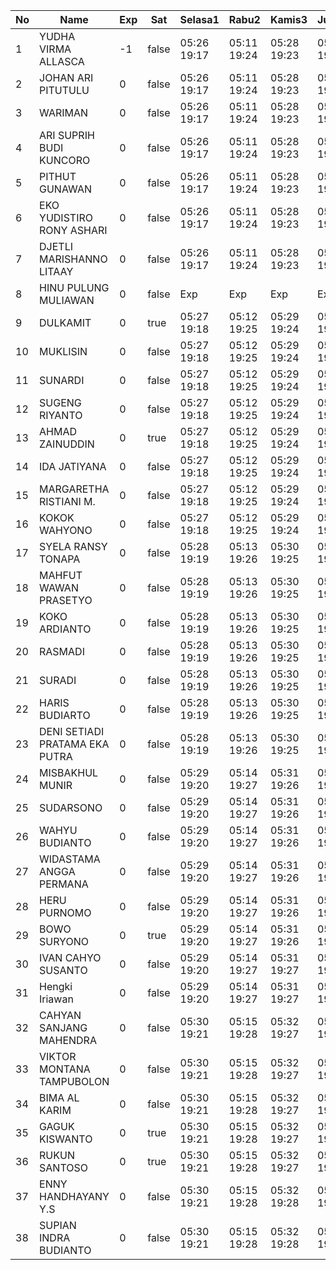 | No | Name | Exp | Sat | Selasa1 | Rabu2 | Kamis3 | Jumat4 | Sabtu5 | Senin7 | Selasa8 | Rabu9 | Kamis10 | Jumat11 | Sabtu12 | Senin14 | Selasa15 | Rabu16 | Kamis17 | Jumat18 | Sabtu19 | Senin21 | Selasa22 |
|-----|-----|-----|-----|-----|-----|-----|-----|-----|-----|-----|-----|-----|-----|-----|-----|-----|-----|-----|-----|-----|-----|-----|
| 1 | YUDHA VIRMA ALLASCA | -1 | false | 05:26 19:17 | 05:11 19:24 | 05:28 19:23 | 05:13 19:05 | -- | 05:03 19:16 | 05:18 19:29 | 05:24 19:10 | 05:00 19:15 | 05:04 19:28 | -- | 05:22 19:23 | 05:24 19:05 | 05:16 19:03 | 05:05 19:18 | 05:28 19:13 | -- | 05:27 19:02 | 05:12 19:26 |
| 2 | JOHAN ARI PITUTULU | 0 | false | 05:26 19:17 | 05:11 19:24 | 05:28 19:23 | 05:13 19:05 | -- | 05:03 19:16 | 05:18 19:29 | 05:24 19:10 | 05:00 19:15 | 05:04 19:28 | -- | 05:22 19:23 | 05:24 19:05 | 05:16 19:03 | 05:05 19:18 | 05:28 19:13 | -- | 05:27 19:02 | 05:12 19:26 |
| 3 | WARIMAN | 0 | false | 05:26 19:17 | 05:11 19:24 | 05:28 19:23 | 05:13 19:05 | -- | 05:03 19:16 | 05:18 19:29 | 05:24 19:10 | 05:00 19:15 | 05:04 19:28 | -- | 05:22 19:23 | 05:24 19:05 | 05:16 19:03 | 05:05 19:18 | 05:28 19:13 | -- | 05:27 19:02 | 05:12 19:26 |
| 4 | ARI SUPRIH BUDI KUNCORO | 0 | false | 05:26 19:17 | 05:11 19:24 | 05:28 19:23 | 05:13 19:05 | -- | 05:03 19:16 | 05:18 19:29 | 05:24 19:10 | 05:00 19:15 | 05:04 19:28 | -- | 05:22 19:23 | 05:24 19:05 | 05:16 19:03 | 05:05 19:18 | 05:28 19:13 | -- | 05:27 19:02 | 05:12 19:26 |
| 5 | PITHUT GUNAWAN | 0 | false | 05:26 19:17 | 05:11 19:24 | 05:28 19:23 | 05:13 19:05 | -- | 05:03 19:16 | 05:18 19:29 | 05:24 19:10 | 05:00 19:15 | 05:04 19:28 | -- | 05:22 19:23 | 05:24 19:05 | 05:16 19:03 | 05:05 19:18 | 05:28 19:13 | -- | 05:27 19:02 | 05:12 19:26 |
| 6 | EKO YUDISTIRO RONY ASHARI | 0 | false | 05:26 19:17 | 05:11 19:24 | 05:28 19:23 | 05:13 19:05 | -- | 05:03 19:16 | 05:18 19:29 | 05:24 19:10 | 05:00 19:15 | 05:04 19:29 | -- | 05:22 19:23 | 05:24 19:05 | 05:16 19:03 | 05:05 19:19 | 05:28 19:13 | -- | 05:27 19:02 | 05:12 19:27 |
| 7 | DJETLI MARISHANNO LITAAY | 0 | false | 05:26 19:17 | 05:11 19:24 | 05:28 19:23 | 05:13 19:05 | -- | 05:03 19:17 | 05:18 19:29 | 05:24 19:10 | 05:00 19:15 | 05:04 19:29 | -- | 05:22 19:24 | 05:24 19:05 | 05:16 19:03 | 05:05 19:19 | 05:28 19:13 | -- | 05:27 19:02 | 05:12 19:27 |
| 8 | HINU PULUNG MULIAWAN | 0 | false | Exp | Exp | Exp | Exp | Exp | Exp | Exp | Exp | Exp | Exp | Exp | Exp | Exp | Exp | Exp | Exp | Exp | Exp | Exp |
| 9 | DULKAMIT | 0 | true | 05:27 19:18 | 05:12 19:25 | 05:29 19:24 | 05:14 19:06 | 05:28 19:16 | 05:04 19:17 | 05:19 19:30 | 05:25 19:11 | 05:01 19:16 | 05:05 19:29 | 05:08 19:12 | 05:23 19:24 | 05:25 19:06 | 05:17 19:04 | 05:06 19:19 | 05:29 19:14 | 05:19 19:23 | 05:28 19:03 | 05:13 19:27 |
| 10 | MUKLISIN | 0 | false | 05:27 19:18 | 05:12 19:25 | 05:29 19:24 | 05:14 19:06 | -- | 05:04 19:17 | 05:19 19:30 | 05:25 19:11 | 05:01 19:16 | 05:05 19:29 | -- | 05:23 19:24 | 05:25 19:06 | 05:17 19:04 | 05:06 19:19 | 05:29 19:14 | -- | 05:28 19:03 | 05:13 19:27 |
| 11 | SUNARDI | 0 | false | 05:27 19:18 | 05:12 19:25 | 05:29 19:24 | 05:14 19:06 | -- | 05:04 19:17 | 05:19 19:30 | 05:25 19:11 | 05:01 19:16 | 05:05 19:29 | -- | 05:23 19:24 | 05:25 19:06 | 05:17 19:04 | 05:06 19:19 | 05:29 19:14 | -- | 05:28 19:03 | 05:13 19:27 |
| 12 | SUGENG RIYANTO | 0 | false | 05:27 19:18 | 05:12 19:25 | 05:29 19:24 | 05:14 19:06 | -- | 05:04 19:17 | 05:19 19:30 | 05:25 19:11 | 05:01 19:16 | 05:05 19:29 | -- | 05:23 19:24 | 05:25 19:06 | 05:17 19:04 | 05:06 19:19 | 05:29 19:14 | -- | 05:28 19:03 | 05:13 19:27 |
| 13 | AHMAD ZAINUDDIN | 0 | true | 05:27 19:18 | 05:12 19:25 | 05:29 19:24 | 05:14 19:06 | 05:28 19:16 | 05:04 19:17 | 05:19 19:30 | 05:25 19:11 | 05:01 19:16 | 05:05 19:29 | 05:08 19:12 | 05:23 19:24 | 05:25 19:06 | 05:17 19:04 | 05:06 19:19 | 05:29 19:14 | 05:19 19:23 | 05:28 19:03 | 05:13 19:28 |
| 14 | IDA JATIYANA | 0 | false | 05:27 19:18 | 05:12 19:25 | 05:29 19:24 | 05:14 19:06 | -- | 05:04 19:17 | 05:19 19:30 | 05:25 19:11 | 05:01 19:16 | 05:05 19:30 | -- | 05:23 19:24 | 05:25 19:06 | 05:17 19:04 | 05:06 19:20 | 05:29 19:14 | -- | 05:28 19:03 | 05:13 19:28 |
| 15 | MARGARETHA RISTIANI M. | 0 | false | 05:27 19:18 | 05:12 19:25 | 05:29 19:24 | 05:14 19:06 | -- | 05:04 19:18 | 05:19 19:30 | 05:25 19:11 | 05:01 19:16 | 05:05 19:30 | -- | 05:23 19:24 | 05:25 19:06 | 05:17 19:04 | 05:06 19:20 | 05:29 19:15 | -- | 05:28 19:03 | 05:13 19:28 |
| 16 | KOKOK WAHYONO | 0 | false | 05:27 19:18 | 05:12 19:25 | 05:29 19:24 | 05:15 19:07 | -- | 05:04 19:18 | 05:19 19:30 | 05:25 19:11 | 05:01 19:17 | 05:05 19:30 | -- | 05:23 19:25 | 05:25 19:07 | 05:18 19:04 | 05:06 19:20 | 05:29 19:15 | -- | 05:28 19:04 | 05:13 19:28 |
| 17 | SYELA RANSY TONAPA | 0 | false | 05:28 19:19 | 05:13 19:26 | 05:30 19:25 | 05:15 19:07 | -- | 05:05 19:18 | 05:20 19:31 | 05:26 19:12 | 05:02 19:17 | 05:06 19:30 | -- | 05:24 19:25 | 05:26 19:07 | 05:18 19:05 | 05:07 19:20 | 05:30 19:15 | -- | 05:29 19:04 | 05:14 19:28 |
| 18 | MAHFUT WAWAN PRASETYO | 0 | false | 05:28 19:19 | 05:13 19:26 | 05:30 19:25 | 05:15 19:07 | -- | 05:05 19:18 | 05:20 19:31 | 05:26 19:12 | 05:02 19:17 | 05:06 19:30 | -- | 05:24 19:25 | 05:26 19:07 | 05:18 19:05 | 05:07 19:20 | 05:30 19:15 | -- | 05:29 19:04 | 05:14 19:28 |
| 19 | KOKO ARDIANTO | 0 | false | 05:28 19:19 | 05:13 19:26 | 05:30 19:25 | 05:15 19:07 | -- | 05:05 19:18 | 05:20 19:31 | 05:26 19:12 | 05:02 19:17 | 05:06 19:30 | -- | 05:24 19:25 | 05:26 19:07 | 05:18 19:05 | 05:07 19:20 | 05:30 19:15 | -- | 05:29 19:04 | 05:14 19:29 |
| 20 | RASMADI | 0 | false | 05:28 19:19 | 05:13 19:26 | 05:30 19:25 | 05:15 19:07 | -- | 05:05 19:18 | 05:20 19:31 | 05:26 19:12 | 05:02 19:17 | 05:06 19:30 | -- | 05:24 19:25 | 05:26 19:07 | 05:18 19:05 | 05:07 19:20 | 05:30 19:15 | -- | 05:29 19:04 | 05:14 19:29 |
| 21 | SURADI | 0 | false | 05:28 19:19 | 05:13 19:26 | 05:30 19:25 | 05:15 19:07 | -- | 05:05 19:18 | 05:20 19:31 | 05:26 19:12 | 05:02 19:17 | 05:06 19:31 | -- | 05:24 19:25 | 05:26 19:07 | 05:18 19:05 | 05:07 19:20 | 05:30 19:15 | -- | 05:29 19:04 | 05:14 19:29 |
| 22 | HARIS BUDIARTO | 0 | false | 05:28 19:19 | 05:13 19:26 | 05:30 19:25 | 05:15 19:07 | -- | 05:05 19:18 | 05:20 19:31 | 05:26 19:12 | 05:02 19:17 | 05:06 19:31 | -- | 05:24 19:26 | 05:26 19:07 | 05:18 19:05 | 05:07 19:21 | 05:30 19:16 | -- | 05:29 19:04 | 05:14 19:29 |
| 23 | DENI SETIADI PRATAMA EKA PUTRA | 0 | false | 05:28 19:19 | 05:13 19:26 | 05:30 19:25 | 05:15 19:07 | -- | 05:05 19:19 | 05:20 19:32 | 05:26 19:12 | 05:02 19:18 | 05:06 19:31 | -- | 05:24 19:26 | 05:26 19:08 | 05:18 19:05 | 05:07 19:21 | 05:30 19:16 | -- | 05:29 19:05 | 05:14 19:29 |
| 24 | MISBAKHUL MUNIR | 0 | false | 05:29 19:20 | 05:14 19:27 | 05:31 19:26 | 05:16 19:08 | -- | 05:06 19:19 | 05:20 19:32 | 05:27 19:13 | 05:03 19:18 | 05:07 19:31 | -- | 05:25 19:26 | 05:26 19:08 | 05:19 19:06 | 05:08 19:21 | 05:30 19:16 | -- | 05:30 19:05 | 05:15 19:29 |
| 25 | SUDARSONO | 0 | false | 05:29 19:20 | 05:14 19:27 | 05:31 19:26 | 05:16 19:08 | -- | 05:06 19:19 | 05:21 19:32 | 05:27 19:13 | 05:03 19:18 | 05:07 19:31 | -- | 05:25 19:26 | 05:27 19:08 | 05:19 19:06 | 05:08 19:21 | 05:31 19:16 | -- | 05:30 19:05 | 05:15 19:30 |
| 26 | WAHYU BUDIANTO | 0 | false | 05:29 19:20 | 05:14 19:27 | 05:31 19:26 | 05:16 19:08 | -- | 05:06 19:19 | 05:21 19:32 | 05:27 19:13 | 05:03 19:18 | 05:07 19:31 | -- | 05:25 19:26 | 05:27 19:08 | 05:19 19:06 | 05:08 19:21 | 05:31 19:16 | -- | 05:30 19:05 | 05:15 19:30 |
| 27 | WIDASTAMA ANGGA PERMANA | 0 | false | 05:29 19:20 | 05:14 19:27 | 05:31 19:26 | 05:16 19:08 | -- | 05:06 19:19 | 05:21 19:32 | 05:27 19:13 | 05:03 19:18 | 05:07 19:31 | -- | 05:25 19:26 | 05:27 19:08 | 05:19 19:06 | 05:08 19:21 | 05:31 19:16 | -- | 05:30 19:05 | 05:15 19:30 |
| 28 | HERU PURNOMO | 0 | false | 05:29 19:20 | 05:14 19:27 | 05:31 19:26 | 05:16 19:08 | -- | 05:06 19:19 | 05:21 19:32 | 05:27 19:13 | 05:03 19:18 | 05:07 19:32 | -- | 05:25 19:26 | 05:27 19:08 | 05:19 19:06 | 05:08 19:21 | 05:31 19:16 | -- | 05:30 19:05 | 05:15 19:30 |
| 29 | BOWO SURYONO | 0 | true | 05:29 19:20 | 05:14 19:27 | 05:31 19:26 | 05:16 19:08 | 05:28 19:16 | 05:06 19:19 | 05:21 19:32 | 05:27 19:13 | 05:03 19:18 | 05:07 19:32 | 05:08 19:12 | 05:25 19:27 | 05:27 19:08 | 05:19 19:06 | 05:08 19:22 | 05:31 19:17 | 05:19 19:23 | 05:30 19:05 | 05:15 19:30 |
| 30 | IVAN CAHYO SUSANTO | 0 | false | 05:29 19:20 | 05:14 19:27 | 05:31 19:27 | 05:16 19:08 | -- | 05:06 19:19 | 05:21 19:32 | 05:27 19:13 | 05:03 19:19 | 05:07 19:32 | -- | 05:25 19:27 | 05:27 19:09 | 05:19 19:06 | 05:08 19:22 | 05:31 19:17 | -- | 05:30 19:06 | 05:15 19:30 |
| 31 | Hengki Iriawan | 0 | false | 05:29 19:20 | 05:14 19:27 | 05:31 19:27 | 05:17 19:09 | -- | 05:07 19:20 | 05:21 19:33 | 05:27 19:13 | 05:03 19:19 | 05:07 19:32 | -- | 05:25 19:27 | 05:27 19:09 | 05:20 19:06 | 05:09 19:22 | 05:31 19:17 | -- | 05:30 19:06 | 05:15 19:31 |
| 32 | CAHYAN SANJANG MAHENDRA | 0 | false | 05:30 19:21 | 05:15 19:28 | 05:32 19:27 | 05:17 19:09 | -- | 05:07 19:20 | 05:22 19:33 | 05:28 19:14 | 05:04 19:19 | 05:08 19:32 | -- | 05:26 19:27 | 05:28 19:09 | 05:20 19:07 | 05:09 19:22 | 05:32 19:17 | -- | 05:31 19:06 | 05:16 19:31 |
| 33 | VIKTOR MONTANA TAMPUBOLON | 0 | false | 05:30 19:21 | 05:15 19:28 | 05:32 19:27 | 05:17 19:09 | -- | 05:07 19:20 | 05:22 19:33 | 05:28 19:14 | 05:04 19:19 | 05:08 19:32 | -- | 05:26 19:27 | 05:28 19:09 | 05:20 19:07 | 05:09 19:22 | 05:32 19:17 | -- | 05:31 19:06 | 05:16 19:31 |
| 34 | BIMA AL KARIM | 0 | false | 05:30 19:21 | 05:15 19:28 | 05:32 19:27 | 05:17 19:09 | -- | 05:07 19:20 | 05:23 19:33 | 05:28 19:14 | 05:04 19:19 | 05:08 19:32 | -- | 05:26 19:27 | 05:28 19:09 | 05:20 19:07 | 05:09 19:22 | 05:32 19:17 | -- | 05:31 19:06 | 05:16 19:31 |
| 35 | GAGUK KISWANTO | 0 | true | 05:30 19:21 | 05:15 19:28 | 05:32 19:27 | 05:17 19:09 | 05:28 19:16 | 05:07 19:20 | 05:23 19:33 | 05:28 19:14 | 05:04 19:19 | 05:08 19:32 | 05:08 19:12 | 05:26 19:27 | 05:28 19:09 | 05:20 19:07 | 05:09 19:22 | 05:32 19:17 | 05:19 19:23 | 05:31 19:06 | 05:16 19:31 |
| 36 | RUKUN SANTOSO | 0 | true | 05:30 19:21 | 05:15 19:28 | 05:32 19:27 | 05:17 19:09 | 05:28 19:16 | 05:07 19:20 | 05:23 19:33 | 05:28 19:14 | 05:04 19:19 | 05:08 19:33 | 05:08 19:12 | 05:26 19:27 | 05:28 19:09 | 05:20 19:07 | 05:09 19:22 | 05:32 19:17 | 05:19 19:23 | 05:31 19:07 | 05:16 19:31 |
| 37 | ENNY HANDHAYANY Y.S | 0 | false | 05:30 19:21 | 05:15 19:28 | 05:32 19:28 | 05:17 19:09 | -- | 05:07 19:20 | 05:23 19:33 | 05:28 19:14 | 05:04 19:19 | 05:08 19:33 | -- | 05:26 19:28 | 05:28 19:10 | 05:20 19:07 | 05:09 19:23 | 05:32 19:18 | -- | 05:31 19:07 | 05:16 19:31 |
| 38 | SUPIAN INDRA BUDIANTO | 0 | false | 05:30 19:21 | 05:15 19:28 | 05:32 19:28 | 05:17 19:09 | -- | 05:07 19:21 | 07:20 19:34 | 05:28 19:14 | 05:04 19:20 | 05:08 19:33 | -- | 05:26 19:28 | 05:28 19:10 | 05:21 19:07 | 05:09 19:23 | 05:32 19:18 | -- | 05:31 19:07 | 05:16 19:32 |
